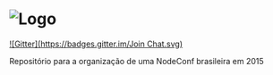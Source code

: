 ![Logo](http://i.imgur.com/V9xncyp.jpg)
==========

[![Gitter](https://badges.gitter.im/Join Chat.svg)](https://gitter.im/nodebr/nodeconfbr?utm_source=badge&utm_medium=badge&utm_campaign=pr-badge&utm_content=badge)

Repositório para a organização de uma NodeConf brasileira em 2015
